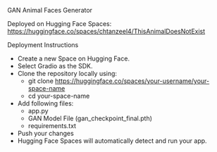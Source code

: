 GAN Animal Faces Generator

Deployed on Hugging Face Spaces: https://huggingface.co/spaces/chtanzeel4/ThisAnimalDoesNotExist

Deployment Instructions
- Create a new Space on Hugging Face.
- Select Gradio as the SDK.
- Clone the repository locally using: 
   - git clone https://huggingface.co/spaces/your-username/your-space-name
   - cd your-space-name
- Add following files:
   - app.py
   - GAN Model File (gan_checkpoint_final.pth)
   - requirements.txt
- Push your changes
- Hugging Face Spaces will automatically detect and run your app.
